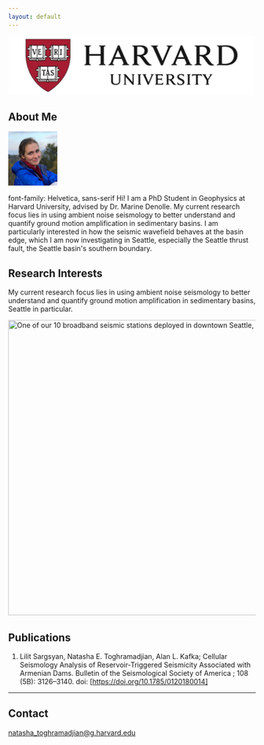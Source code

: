 ```yaml
---
layout: default
---
```

<img src="harvard-logo.jpg" width="500" height="120">

## About Me

<img class="profile-picture" src="natasha_headshot_dilijan.jpeg" width="100" height="110">

font-family: Helvetica, sans-serif
Hi! I am a PhD Student in Geophysics at Harvard University, advised by Dr. Marine Denolle. My current research focus lies in using ambient noise seismology to better understand and quantify ground motion amplification in sedimentary basins. I am particularly interested in how the seismic wavefield behaves at the basin edge, which I am now investigating in Seattle, especially the Seattle thrust fault, the Seattle basin's southern boundary.


## Research Interests

My current research focus lies in using ambient noise seismology to better understand and quantify ground motion amplification in sedimentary basins, Seattle in particular.

<img src="seattleBB.jpeg" title="One of our 10 broadband seismic stations deployed in downtown Seattle, April 2019" width="800" height="600" font-family="helvetica neue">

## Publications

1. Lilit Sargsyan, Natasha E. Toghramadjian, Alan L. Kafka; Cellular Seismology Analysis of Reservoir‐Triggered Seismicity Associated with Armenian Dams. Bulletin of the Seismological Society of America ; 108 (5B): 3126–3140. doi: [https://doi.org/10.1785/0120180014]

---

## Contact

natasha_toghramadjian@g.harvard.edu